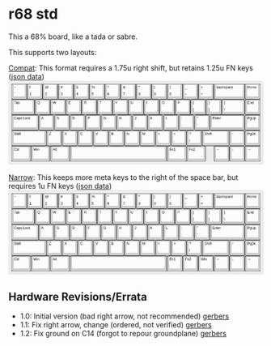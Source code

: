 # r68 std #

This a 68% board, like a tada or sabre.

This supports two layouts:

[Compat](https://goo.gl/bRej9A): This format requires a 1.75u right shift, but retains 1.25u FN keys ([json data](compat.json))
![compat.png](compat.png "compatible style layout")

[Narrow](https://goo.gl/9U5wPm): This keeps more meta keys to the right of the space bar, but requires 1u FN keys ([json data](narrow.json))
![narrow.png](narrow.png "compatible style layout")

## Hardware Revisions/Errata ##

* 1.0: Initial version (bad right arrow, not recommended) [gerbers](https://storage.googleapis.com/rpedde-public-gerbers/r68-r1.0.zip)
* 1.1: Fix right arrow, change (ordered, not verified) [gerbers](https://storage.googleapis.com/rpedde-public-gerbers/r68-r1.1.zip)
* 1.2: Fix ground on C14 (forgot to repour groundplane) [gerbers](https://storage.googleapis.com/rpedde-public-gerbers/r68-r1.2.zip)